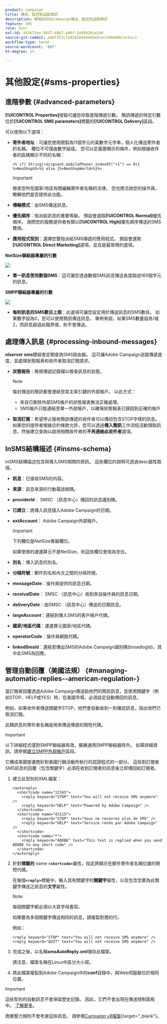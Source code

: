 ```yaml
---
product: campaign
title: 傳送、監控和追蹤簡訊
description: 瞭解如何在Campaign傳送、監控和追蹤簡訊
feature: SMS
role: User
exl-id: 442672ee-5037-49b7-a06f-3a99920ce2b6
source-git-commit: ad6f3f2cf242d28de9e6da5cec100e096c5cbec2
workflow-type: tm+mt
source-wordcount: '887'
ht-degree: 1%

---
```


# 其他設定{#sms-properties}

<!--
## Send SMS messages {#sending-sms-messages}

To approve your message and send it to the recipients of the delivery being created, click **[!UICONTROL Send]**.

The detailed process when validating and sending a delivery is presented in the sections below:

* [Validate the delivery](steps-validating-the-delivery.md)
* [Send the delivery](steps-sending-the-delivery.md)
-->

## 進階參數 {#advanced-parameters}

**[!UICONTROL Properties]**&#x200B;按鈕可讓您存取進階傳遞引數。 簡訊傳遞的特定引數位於&#x200B;**[!UICONTROL SMS parameters]**&#x200B;標籤的&#x200B;**[!UICONTROL Delivery]**&#x200B;區段。

可以使用以下選項：

* **寄件者地址**：可讓您使用限製為11個字元的英數字元字串，個人化傳送寄件者的名稱。 欄位不可僅由數字組成。 您可以定義要顯示的條件，例如根據收件者的區碼顯示不同的名稱：

  ```
  <% if( String(recipient.mobilePhone).indexOf("+1") == 0){ %>NeoShopUS<%} else {%>NeoShopWorld<%}%>
  ```

  >[!IMPORTANT]
  >
  >檢查您所在國家/地區有關編輯寄件者名稱的法律。 您也應洽詢您的操作員，瞭解他們是否提供此功能。

* **傳輸模式**：由SMS傳送訊息。
* **優先順序**：指派給訊息的重要等級。 預設會選取&#x200B;**[!UICONTROL Normal]**&#x200B;優先順序。 詢問您的服務提供者有關以&#x200B;**[!UICONTROL High]**&#x200B;優先順序傳送的SMS費用。
* **應用程式型別**：選擇您要指派給SMS傳遞的應用程式。 預設會選取&#x200B;**[!UICONTROL Direct Marketing]**&#x200B;選項，並且是最常用的選項。

**NetSize聯結器專屬的引數**

![](assets/s_user_mobile_sms_adv_netsize.png)

* **單一訊息使用數個SMS**：這可讓您透過數個SMS訊息傳送長度超過160個字元的訊息。

**SMPP聯結器專屬的引數**

![](assets/s_user_mobile_sms_adv_smpp.png)

* **每則訊息的SMS數目上限**：此選項可讓您設定用於傳送訊息的SMS數目。 如果數字設為0，您可以使用簡訊傳送訊息。 舉例來說，如果SMS數量設為1或2，而訊息超過此臨界值，則不會傳送。

<!--
## Monitor and track SMS {#monitoring-and-tracking-sms-deliveries}

After sending messages, you can monitor and track your deliveries. For more on this, refer to these sections:

* [Monitor a delivery](about-delivery-monitoring.md)
* [Understand delivery failures](understanding-delivery-failures.md)
* [About message tracking](about-message-tracking.md)
-->

## 處理傳入訊息 {#processing-inbound-messages}

**nlserver sms**&#x200B;模組會定期查詢SMS路由器。 這可讓Adobe Campaign追蹤傳遞進度，並處理狀態報表和收件者取消訂閱請求。

* **狀態報告**：檢視傳遞記錄檔以檢查訊息的狀態。

  >[!NOTE]
  >
  >每封傳送的簡訊都會連結至其主索引鍵的外部帳戶。 以此方式：
  >
  > * 來自已刪除外部SMS帳戶的狀態報表無法正確處理。
  > * SMS帳戶只能連結至單一外部帳戶，以確保狀態報表已歸因到正確的帳戶

* **取消訂閱**：希望停止接收簡訊傳遞的收件者可以傳回包含STOP字樣的訊息。 如果您的提供者根據合約條款允許，您可以透過&#x200B;**傳入簡訊**&#x200B;工作流程活動擷取訊息，然後建立查詢以啟用相關收件者的&#x200B;**不再連絡此收件者**&#x200B;選項。

## InSMS結構描述 {#insms-schema}

InSMS結構描述包含與傳入SMS相關的資訊。 這些欄位的說明可透過desc屬性取得。

* **訊息**：已接收SMS的內容。
* **來源**：訊息來源的行動電話號碼。
* **providerId**： SMSC （訊息中心）傳回的訊息識別碼。
* **已建立**：將傳入訊息插入Adobe Campaign的日期。
* **extAccount**： Adobe Campaign外部帳戶。

  >[!IMPORTANT]
  >
  >下列欄位是NetSize專屬欄位。
  >
  >如果使用的運運算元不是NetSize，則這些欄位會視為空白。

* **別名**：傳入訊息的別名。
* **分隔符號**：郵件別名和內文之間的分隔符號。
* **messageDate**：操作員提供的訊息日期。
* **receivalDate**： SMSC （訊息中心）收到來自操作員的訊息日期。
* **deliveryDate**：由SMSC （訊息中心）傳送的日期訊息。
* **largeAccount**：連結到傳入SMS的客戶帳戶代碼。
* **國家/地區代碼**：運運算元國家/地區代碼。
* **operatorCode**：操作員網路代碼。
* **linkedSmsId**：連結至傳出SMS的Adobe Campaign識別碼(broadlogId)，其中此SMS為回應。

## 管理自動回覆（美國法規） {#managing-automatic-replies--american-regulation-}

當訂閱者回覆透過Adobe Campaign傳送給他們的簡訊訊息，並使用關鍵字（例如STOP、HELP或YES）時，在美國市場，必須設定自動傳回的訊息。

例如，如果收件者傳送關鍵字STOP，他們會自動收到一則確認訊息，指出他們已取消訂閱。

此類訊息的寄件者名稱是用來傳送傳遞的簡短代碼。

>[!IMPORTANT]
>
>以下詳細程式僅對SMPP聯結器有效，擴展通用SMPP聯結器除外。 如需詳細資訊，請參閱[建立SMPP外部帳戶](sms-set-up.md#creating-an-smpp-external-account)區段。
>
>它構成美國營運商針對美國行銷活動所執行的認證程式的一部分。 這些對訂閱者SMS訊息的回覆（包含關鍵字）必須在收到訂閱者的訊息後立即傳回給訂閱者。

1. 建立此型別的XML檔案：

   ```
   <autoreply>
     <shortcode name="12345">
       <reply keyword="STOP" text="You will not receive SMS anymore" />
       <reply keyword="HELP" text="Powered by Adobe Campaign" />
     </shortcode>
     <shortcode name="43115">
       <reply keyword="STOP" text="Vous ne recevrez plus de SMS" />
       <reply keyword="HELP" text="Service rendu par Adobe Campaign" />
     </shortcode>
     <shortcode name="*">
       <reply keyword="ADOBE" text="This text is replied when you send ADOBE to any short code" />
     </shortcode>
   </autoreply>
   ```

1. 針對&#x200B;**標籤的** name **`<shortcode>`**&#x200B;屬性，指定將顯示在郵件寄件者名稱位置的簡短代碼。

   在每個&#x200B;**`<reply>`**&#x200B;標籤中，輸入具有關鍵字的&#x200B;**關鍵字**&#x200B;屬性，以及包含您要為此關鍵字傳送之訊息的&#x200B;**文字**&#x200B;屬性。

   >[!NOTE]
   >
   >每個關鍵字都必須以大寫字母書寫。

   如果要為多個關鍵字傳送相同的訊息，請複製對應的行。

   例如：

   ```
   <reply keyword="STOP" text="You will not receive SMS anymore" />
   <reply keyword="QUIT" text="You will not receive SMS anymore" />
   ```

1. 完成之後，以名稱&#x200B;**smsAutoReply.xml**&#x200B;儲存此檔案。

   請注意，檔案名稱在Linux中區分大小寫。

1. 將此檔案複製到Adobe Campaign中的&#x200B;**conf**&#x200B;目錄中，與Web伺服器位於相同位置。

>[!IMPORTANT]
>
>這些型別的自動訊息不會保留歷史記錄。 因此，它們不會出現在傳送控制面板中。 [了解更多](delivery-dashboard.md)。
>
>商業壓力規則不會考慮這些訊息。 請參閱[Campaign v8檔案](https://experienceleague.adobe.com/docs/campaign/automation/campaign-optimization/pressure-rules.html?lang=zh-Hant){target="_blank"}。
